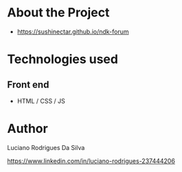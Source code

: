# About the Project

- https://sushinectar.github.io/ndk-forum


# Technologies used
## Front end
- HTML / CSS / JS 

# Author

Luciano Rodrigues Da Silva

https://www.linkedin.com/in/luciano-rodrigues-237444206
